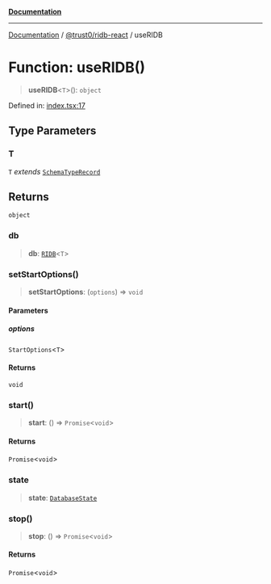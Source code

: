 [**Documentation**](../../../README.md)

***

[Documentation](../../../packages.md) / [@trust0/ridb-react](../README.md) / useRIDB

# Function: useRIDB()

> **useRIDB**\<`T`\>(): `object`

Defined in: [index.tsx:17](https://github.com/trust0-project/RIDB/blob/6314f0fef283a2bcbde0f866e1bb25efb84be66f/packages/ridb-react/src/index.tsx#L17)

## Type Parameters

### T

`T` *extends* [`SchemaTypeRecord`](https://github.com/trust0-project/RIDB/docs/@trust0/ridb-core/type-aliases/SchemaTypeRecord.md)

## Returns

`object`

### db

> **db**: [`RIDB`](../../ridb/classes/RIDB.md)\<`T`\>

### setStartOptions()

> **setStartOptions**: (`options`) => `void`

#### Parameters

##### options

`StartOptions`\<`T`\>

#### Returns

`void`

### start()

> **start**: () => `Promise`\<`void`\>

#### Returns

`Promise`\<`void`\>

### state

> **state**: [`DatabaseState`](../type-aliases/DatabaseState.md)

### stop()

> **stop**: () => `Promise`\<`void`\>

#### Returns

`Promise`\<`void`\>
